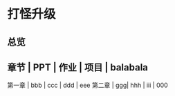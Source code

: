 # 打怪升级

## 总览

章节 | PPT | 作业 | 项目 | balabala
------------------------------------------
第一章 | bbb | ccc | ddd | eee
第二章 | ggg| hhh | iii | 000




